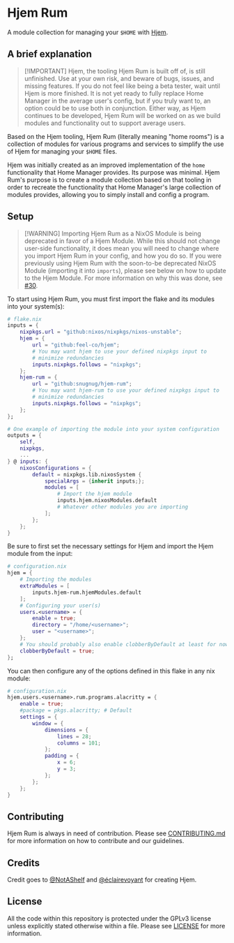 # Hjem Rum

A module collection for managing your `$HOME` with [Hjem](https://github.com/feel-co/hjem).

## A brief explanation

> \[!IMPORTANT\]
> Hjem, the tooling Hjem Rum is built off of, is still unfinished. Use at your own risk, and beware of bugs, issues, and missing features. If you do not feel like being a beta tester, wait until Hjem is more finished. It is not yet ready to fully replace Home Manager in the average user's config, but if you truly want to, an option could be to use both in conjunction. Either way, as Hjem continues to be developed, Hjem Rum will be worked on as we build modules and functionality out to support average users.

Based on the Hjem tooling, Hjem Rum (literally meaning "home rooms") is a collection of modules for various programs and services to simplify the use of Hjem for managing your `$HOME` files.

Hjem was initially created as an improved implementation of the `home` functionality that Home Manager provides. Its purpose was minimal. Hjem Rum's purpose is to create a module collection based on that tooling in order to recreate the functionality that Home Manager's large collection of modules provides, allowing you to simply install and config a program.

## Setup

> \[!WARNING\]
> Importing Hjem Rum as a NixOS Module is being deprecated in favor of a Hjem Module. While this should not change user-side functionality, it does mean you will need to change where you import Hjem Rum in your config, and how you do so. If you were previously using Hjem Rum with the soon-to-be deprecated NixOS Module (importing it into `imports`), please see below on how to update to the Hjem Module. For more information on why this was done, see [#30](https://github.com/snugnug/hjem-rum/pull/30).

To start using Hjem Rum, you must first import the flake and its modules into your system(s):

```nix
# flake.nix
inputs = {
    nixpkgs.url = "github:nixos/nixpkgs/nixos-unstable";
    hjem = {
        url = "github:feel-co/hjem";
        # You may want hjem to use your defined nixpkgs input to
        # minimize redundancies
        inputs.nixpkgs.follows = "nixpkgs";
    };
    hjem-rum = {
        url = "github:snugnug/hjem-rum";
        # You may want hjem-rum to use your defined nixpkgs input to
        # minimize redundancies
        inputs.nixpkgs.follows = "nixpkgs";
    };
};

# One example of importing the module into your system configuration
outputs = {
    self,
    nixpkgs,
    ...
} @ inputs: {
    nixosConfigurations = {
        default = nixpkgs.lib.nixosSystem {
            specialArgs = {inherit inputs;};
            modules = [
                # Import the hjem module
                inputs.hjem.nixosModules.default
                # Whatever other modules you are importing
            ];
        };
    };
}
```

Be sure to first set the necessary settings for Hjem and import the Hjem module from the input:

```nix
# configuration.nix
hjem = {
    # Importing the modules
    extraModules = [
        inputs.hjem-rum.hjemModules.default
    ];
    # Configuring your user(s)
    users.<username> = {
        enable = true;
        directory = "/home/<username>";
        user = "<username>";
    };
    # You should probably also enable clobberByDefault at least for now.
    clobberByDefault = true;
};
```

You can then configure any of the options defined in this flake in any nix module:

```nix
# configuration.nix
hjem.users.<username>.rum.programs.alacritty = {
    enable = true;
    #package = pkgs.alacritty; # Default
    settings = {
        window = {
            dimensions = {
                lines = 28;
                columns = 101;
            };
            padding = {
                x = 6;
                y = 3;
            };
        };
    };
}
```

## Contributing

Hjem Rum is always in need of contribution. Please see [CONTRIBUTING.md](./docs/CONTRIBUTING.md) for more information on how to contribute and our guidelines.

## Credits

Credit goes to [@NotAShelf](https://github.com/NotAShelf) and [@éclairevoyant](https://github.com/eclairevoyant) for creating Hjem.

## License

All the code within this repository is protected under the GPLv3 license unless explicitly stated otherwise within a file. Please see [LICENSE](LICENSE) for more information.
